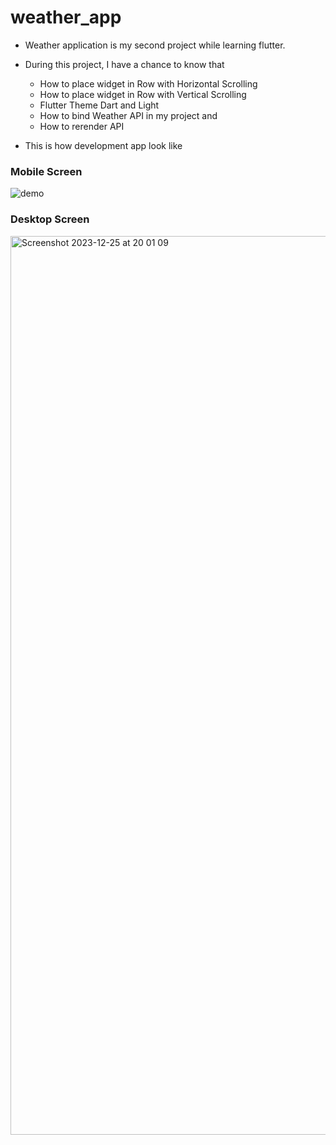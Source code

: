 # weather_app

- Weather application is my second project while learning flutter.
- During this project, I have a chance to know that 
    - How to place widget in Row with Horizontal Scrolling
    - How to place widget in Row with Vertical Scrolling
    - Flutter Theme Dart and Light
    - How to bind Weather API in my project and 
    - How to rerender API 

- This is how development app look like

### Mobile Screen

![demo](https://github.com/myozin-kyaw/flutter/assets/108007637/9ac58144-0973-4864-9423-8ac19a3f3256)

### Desktop Screen

<img width="1438" alt="Screenshot 2023-12-25 at 20 01 09" src="https://github.com/myozin-kyaw/flutter/assets/108007637/d2591ef0-a6e8-4f9b-84db-c82151b4d8c1">

